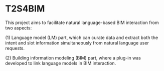 # T2S4BIM

This project aims to facilitate natural language-based BIM interaction from two aspects:

(1) Language model (LM) part, which can curate data and extract both the intent and slot information simultaneously from natural language user requests.

(2) Building information modeling (BIM) part, where a plug-in was developed to link language models in BIM interaction.
